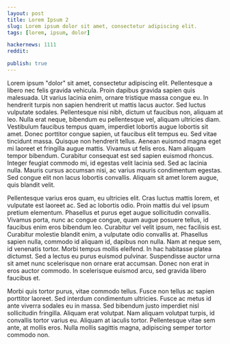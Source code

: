 ```yaml
---
layout: post
title: Lorem Ipsum 2
slug: Lorem ipsum dolor sit amet, consectetur adipiscing elit.
tags: [lorem, ipsum, dolor]

hackernews: 1111
reddit:

publish: true
---
```


Lorem ipsum "dolor" sit amet, consectetur adipiscing elit. Pellentesque a libero nec felis gravida vehicula. Proin dapibus gravida sapien quis malesuada. Ut varius lacinia enim, ornare tristique massa congue eu. In hendrerit turpis non sapien hendrerit ut mattis lacus auctor. Sed luctus vulputate sodales. Pellentesque nisi nibh, dictum ut faucibus non, aliquam at leo. Nulla erat neque, bibendum eu pellentesque vel, aliquam ultricies diam. Vestibulum faucibus tempus quam, imperdiet lobortis augue lobortis sit amet. Donec porttitor congue sapien, ut faucibus elit tempus eu. Sed vitae tincidunt massa. Quisque non hendrerit tellus. Aenean euismod magna eget mi laoreet et fringilla augue mattis. Vivamus ut felis eros. Nam aliquam tempor bibendum. Curabitur consequat est sed sapien euismod rhoncus. Integer feugiat commodo mi, id egestas velit lacinia sed. Sed ac lacinia nulla. Mauris cursus accumsan nisi, ac varius mauris condimentum egestas. Sed congue elit non lacus lobortis convallis. Aliquam sit amet lorem augue, quis blandit velit.

Pellentesque varius eros quam, eu ultricies elit. Cras luctus mattis lorem, et vulputate est laoreet ac. Sed ac lobortis odio. Proin mattis dui vel ipsum pretium elementum. Phasellus et purus eget augue sollicitudin convallis. Vivamus porta, nunc ac congue congue, quam augue posuere tellus, id faucibus enim eros bibendum leo. Curabitur vel velit ipsum, nec facilisis est. Curabitur molestie blandit enim, a vulputate odio convallis at. Phasellus sapien nulla, commodo id aliquam id, dapibus non nulla. Nam at neque sem, id venenatis tortor. Morbi tempus mollis eleifend. In hac habitasse platea dictumst. Sed a lectus eu purus euismod pulvinar. Suspendisse auctor urna sit amet nunc scelerisque non ornare erat accumsan. Donec non erat in eros auctor commodo. In scelerisque euismod arcu, sed gravida libero faucibus et.

Morbi quis tortor purus, vitae commodo tellus. Fusce non tellus ac sapien porttitor laoreet. Sed interdum condimentum ultricies. Fusce ac metus id ante viverra sodales eu in massa. Sed bibendum justo imperdiet nisl sollicitudin fringilla. Aliquam erat volutpat. Nam aliquam volutpat turpis, id convallis tortor varius eu. Aliquam at iaculis tortor. Pellentesque vitae sem ante, at mollis eros. Nulla mollis sagittis magna, adipiscing semper tortor commodo non.
